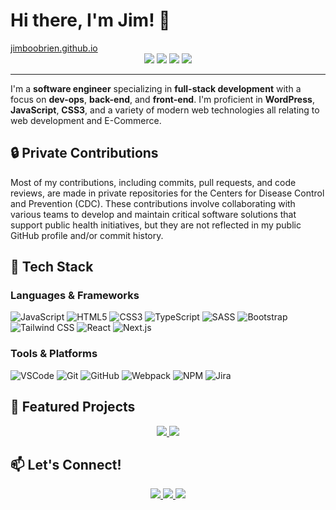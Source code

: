 <!--
Here are some ideas to get you started:

- 🔭 I’m currently working on ...
- 🌱 I’m currently learning ...
- 👯 I’m looking to collaborate on ...
- 🤔 I’m looking for help with ...
- 💬 Ask me about ...
- 📫 How to reach me: ...
- 😄 Pronouns: ...
- ⚡ Fun fact: ...
-->

# Hi there, I'm Jim! 👋

<a href="https://jimboobrien.github.io">
    jimboobrien.github.io
</a>

<div align="center">
    <img src="https://img.shields.io/badge/WordPress-Developer-blue?style=for-the-badge&logo=appveyor" />
    <img src="https://img.shields.io/badge/Javascript-Developer-yellow?style=for-the-badge&logo=appveyor" />
    <img src="https://img.shields.io/badge/Fullstack-Developer-blue?style=for-the-badge&logo=appveyor" />
    <img src="https://img.shields.io/badge/DevOps-orange?style=for-the-badge&logo=adobe" />
</div>

---

I'm a **software engineer** specializing in **full-stack development** with a focus on **dev-ops**, **back-end**, and **front-end**. I'm proficient in **WordPress**, **JavaScript**, **CSS3**, and a variety of modern web technologies all relating to web development and E-Commerce. <!--When I’m not coding, I enjoy hiking 🥾, gaming 🎮, and hitting the open road 🚗.-->

## 🔒 Private Contributions

Most of my contributions, including commits, pull requests, and code reviews, are made in private repositories for the Centers for Disease Control and Prevention (CDC). These contributions involve collaborating with various teams to develop and maintain critical software solutions that support public health initiatives, but they are not reflected in my public GitHub profile and/or commit history.

## 🌟 Tech Stack

### Languages & Frameworks
![JavaScript](https://img.shields.io/badge/-JavaScript-F7DF1E?logo=javascript&logoColor=white&style=flat-square)
![HTML5](https://img.shields.io/badge/-HTML5-E34F26?logo=html5&logoColor=white&style=flat-square)
![CSS3](https://img.shields.io/badge/-CSS3-1572B6?logo=css3&logoColor=white&style=flat-square)
![TypeScript](https://img.shields.io/badge/-TypeScript-007ACC?logo=typescript&logoColor=white&style=flat-square)
![SASS](https://img.shields.io/badge/-SASS-CC6699?logo=sass&logoColor=white&style=flat-square)
![Bootstrap](https://img.shields.io/badge/-Bootstrap-563D7C?logo=bootstrap&logoColor=white&style=flat-square)
![Tailwind CSS](https://img.shields.io/badge/-Tailwind%20CSS-06B6D4?logo=tailwind-css&logoColor=white&style=flat-square)
![React](https://img.shields.io/badge/-React-61DAFB?logo=react&logoColor=white&style=flat-square)
![Next.js](https://img.shields.io/badge/-Next.js-000000?logo=next.js&logoColor=white&style=flat-square)

### Tools & Platforms
![VSCode](https://img.shields.io/badge/-VSCode-007ACC?logo=visual-studio-code&logoColor=white&style=flat-square)
![Git](https://img.shields.io/badge/-Git-F05032?logo=git&logoColor=white&style=flat-square)
![GitHub](https://img.shields.io/badge/-GitHub-181717?logo=github&logoColor=white&style=flat-square)
![Webpack](https://img.shields.io/badge/-Webpack-8DD6F9?logo=webpack&logoColor=white&style=flat-square)
![NPM](https://img.shields.io/badge/-NPM-CB3837?logo=npm&logoColor=white&style=flat-square)
![Jira](https://img.shields.io/badge/-Jira-0052CC?logo=jira&logoColor=white&style=flat-square)

## 🚀 Featured Projects

<div align="center">
    <a href="https://github.com/cdcent/TemplatePackage">
        <img src="https://img.shields.io/static/v1?label=Project&message=CDC.gov Templates&color=blue&style=for-the-badge&logo=github">
    </a>
    <a href="https://github.com/cdcent/WCMS">
        <img src="https://img.shields.io/static/v1?label=Project&message=CDC.gov CMS&color=red&style=for-the-badge&logo=github">
    </a>
</div>

## 📫 Let's Connect!

<p align="center">
  <a href="https://www.linkedin.com/in/jimboobrien">
    <img src="https://img.shields.io/badge/-LinkedIn-0A66C2?logo=linkedin&logoColor=white&style=for-the-badge">
  </a>
  <a href="https://codepen.io/jimboobrien">
    <img src="https://img.shields.io/badge/-CodePen-000000?logo=codepen&logoColor=white&style=for-the-badge">
  </a>
  <a href="https://jimboobrien.github.io">
    <img src="https://img.shields.io/badge/-Portfolio-1DA1F2?logo=webpack&logoColor=white&style=for-the-badge">
  </a>
</p>
